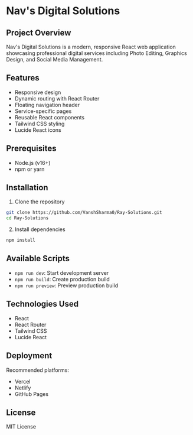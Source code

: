 # Nav's Digital Solutions

## Project Overview
Nav's Digital Solutions is a modern, responsive React web application showcasing professional digital services including Photo Editing, Graphics Design, and Social Media Management.

## Features
- Responsive design
- Dynamic routing with React Router
- Floating navigation header
- Service-specific pages
- Reusable React components
- Tailwind CSS styling
- Lucide React icons

## Prerequisites
- Node.js (v16+)
- npm or yarn

## Installation
1. Clone the repository
```bash
git clone https://github.com/VanshSharma0/Ray-Solutions.git
cd Ray-Solutions
```

2. Install dependencies
```bash
npm install
```

## Available Scripts
- `npm run dev`: Start development server
- `npm run build`: Create production build
- `npm run preview`: Preview production build

## Technologies Used
- React
- React Router
- Tailwind CSS
- Lucide React

## Deployment
Recommended platforms:
- Vercel
- Netlify
- GitHub Pages

## License
MIT License